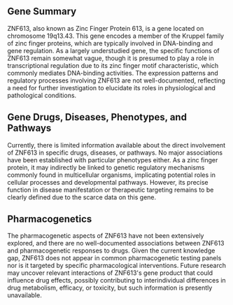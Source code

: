## Gene Summary
ZNF613, also known as Zinc Finger Protein 613, is a gene located on chromosome 19q13.43. This gene encodes a member of the Kruppel family of zinc finger proteins, which are typically involved in DNA-binding and gene regulation. As a largely understudied gene, the specific functions of ZNF613 remain somewhat vague, though it is presumed to play a role in transcriptional regulation due to its zinc finger motif characteristic, which commonly mediates DNA-binding activities. The expression patterns and regulatory processes involving ZNF613 are not well-documented, reflecting a need for further investigation to elucidate its roles in physiological and pathological conditions.

## Gene Drugs, Diseases, Phenotypes, and Pathways
Currently, there is limited information available about the direct involvement of ZNF613 in specific drugs, diseases, or pathways. No major associations have been established with particular phenotypes either. As a zinc finger protein, it may indirectly be linked to genetic regulatory mechanisms commonly found in multicellular organisms, implicating potential roles in cellular processes and developmental pathways. However, its precise function in disease manifestation or therapeutic targeting remains to be clearly defined due to the scarce data on this gene.

## Pharmacogenetics
The pharmacogenetic aspects of ZNF613 have not been extensively explored, and there are no well-documented associations between ZNF613 and pharmacogenetic responses to drugs. Given the current knowledge gap, ZNF613 does not appear in common pharmacogenetic testing panels nor is it targeted by specific pharmacological interventions. Future research may uncover relevant interactions of ZNF613's gene product that could influence drug effects, possibly contributing to interindividual differences in drug metabolism, efficacy, or toxicity, but such information is presently unavailable.